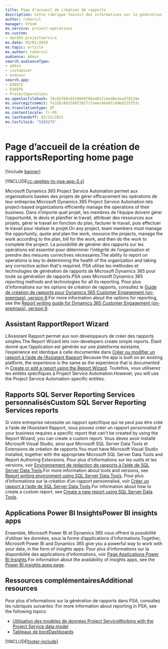 ```yaml
---
title: Page d’accueil de création de rapports
description: Cette rubrique fournit des informations sur la génération de rapports dans Dynamics 365 Project Service Automation.
author: ruhercul
manager: kfend
ms.service: project-operations
ms.custom:
- dyn365-projectservice
ms.date: 03/01/2019
ms.topic: article
ms.author: ruhercul
audience: Admin
search.audienceType:
- admin
- customizer
- enduser
search.app:
- D365CE
- D365PS
- ProjectOperations
ms.openlocfilehash: 78c62f69c6529669789a461f1ded8e3ea5f8219e
ms.sourcegitcommit: fa32b1893286f20271fa4ec4be8fc68bd135f53c
ms.translationtype: HT
ms.contentlocale: fr-FR
ms.lasthandoff: 02/15/2021
ms.locfileid: "5283275"
---
```

# <a name="reporting-home-page"></a><span data-ttu-id="49565-103">Page d’accueil de la création de rapports</span><span class="sxs-lookup"><span data-stu-id="49565-103">Reporting home page</span></span>

[!include [banner](../includes/psa-now-project-operations.md)]

[!INCLUDE[cc-applies-to-psa-app-3.x](../includes/cc-applies-to-psa-app-3x.md)]

<span data-ttu-id="49565-104">Microsoft Dynamics 365 Project Service Automation permet aux organisations basées des projets de gérer efficacement les opérations de leur entreprise.</span><span class="sxs-lookup"><span data-stu-id="49565-104">Microsoft Dynamics 365 Project Service Automation lets project-based organizations efficiently manage the operations of their business.</span></span> <span data-ttu-id="49565-105">Dans n’importe quel projet, les membres de l’équipe doivent gérer l’opportunité, le devis et planifier le travail, attribuer des ressources aux projets, gérer le travail en fonction du plan, facturer le travail, puis effectuer le travail pour réaliser le projet.</span><span class="sxs-lookup"><span data-stu-id="49565-105">On any project, team members must manage the opportunity, quote and plan the work, resource the projects, manage the work according to the plan, bill for the work, and then do the work to complete the project.</span></span> <span data-ttu-id="49565-106">La possibilité de générer des rapports sur les opérations est essentiel pour déterminer l’intégrité de l’organisation et prendre des mesures correctives nécessaires.</span><span class="sxs-lookup"><span data-stu-id="49565-106">The ability to report on operations is key to determining the health of the organization and taking any corrective action that's required.</span></span> <span data-ttu-id="49565-107">PSA utilise les méthodes et technologies de génération de rapports de Microsoft Dynamics 365 pour toute sa génération de rapports.</span><span class="sxs-lookup"><span data-stu-id="49565-107">PSA uses Microsoft Dynamics 365 reporting methods and technologies for all its reporting.</span></span> <span data-ttu-id="49565-108">Pour plus d’informations sur les options de création de rapports, consultez le [Guide de création de rapports pour Dynamics 365 Customer Engagement (on-premises), version 9](https://docs.microsoft.com/dynamics365/customerengagement/on-premises/analytics/reporting-analytics-with-dynamics-365).</span><span class="sxs-lookup"><span data-stu-id="49565-108">For more information about the options for reporting, see the [Report writing guide for Dynamics 365 Customer Engagement (on-premises), version 9](https://docs.microsoft.com/dynamics365/customerengagement/on-premises/analytics/reporting-analytics-with-dynamics-365).</span></span>

## <a name="report-wizard"></a><span data-ttu-id="49565-109">Assistant Rapport</span><span class="sxs-lookup"><span data-stu-id="49565-109">Report Wizard</span></span>

<span data-ttu-id="49565-110">L’Assistant Rapport permet aux non développeurs de créer des rapports simples.</span><span class="sxs-lookup"><span data-stu-id="49565-110">The Report Wizard lets non-developers create simple reports.</span></span> <span data-ttu-id="49565-111">Étant donné que l’application est générée sur une plateforme existante, l’expérience est identique à celle documentée dans [Créer ou modifier un rapport à l’aide de l’Assistant Rapport](https://docs.microsoft.com/dynamics365/customerengagement/on-premises/basics/create-edit-copy-report-wizard).</span><span class="sxs-lookup"><span data-stu-id="49565-111">Because the app is built on an existing platform, the experience is the same as the experience that is documented in [Create or edit a report using the Report Wizard](https://docs.microsoft.com/dynamics365/customerengagement/on-premises/basics/create-edit-copy-report-wizard).</span></span> <span data-ttu-id="49565-112">Toutefois, vous utiliserez les entités spécifiques à Project Service Automation.</span><span class="sxs-lookup"><span data-stu-id="49565-112">However, you will use the Project Service Automation-specific entities.</span></span>

## <a name="custom-sql-server-reporting-services-reports"></a><span data-ttu-id="49565-113">Rapports SQL Server Reporting Services personnalisés</span><span class="sxs-lookup"><span data-stu-id="49565-113">Custom SQL Server Reporting Services reports</span></span>

<span data-ttu-id="49565-114">Si votre entreprise nécessite un rapport spécifique qui ne peut pas être créé à l’aide de l’Assistant Rapport, vous pouvez créer un rapport personnalisé.</span><span class="sxs-lookup"><span data-stu-id="49565-114">If your business requires a specific report that can't be created by using the Report Wizard, you can create a custom report.</span></span> <span data-ttu-id="49565-115">Vous devez avoir installé Microsoft Visual Studio, ainsi que Microsoft SQL Server Data Tools et Extensions de création de rapports.</span><span class="sxs-lookup"><span data-stu-id="49565-115">You must have Microsoft Visual Studio installed, together with the appropriate Microsoft SQL Server Data Tools and Report Authoring Extensions.</span></span> <span data-ttu-id="49565-116">Pour plus d’informations sur les outils et les versions, voir [Environnement de rédaction de rapports à l’aide de SQL Server Data Tools](https://docs.microsoft.com/dynamics365/customerengagement/on-premises/analytics/report-writing-environment-using-sql-server-data-tools).</span><span class="sxs-lookup"><span data-stu-id="49565-116">For more information about tools and versions, see [Report writing environment using SQL Server Data Tools](https://docs.microsoft.com/dynamics365/customerengagement/on-premises/analytics/report-writing-environment-using-sql-server-data-tools).</span></span> <span data-ttu-id="49565-117">Pour plus d’informations sur la création d’un rapport personnalisé, voir [Créer un rapport à l’aide de SQL Server Data Tools](https://docs.microsoft.com/dynamics365/customerengagement/on-premises/analytics/create-a-new-report-using-sql-server-data-tools).</span><span class="sxs-lookup"><span data-stu-id="49565-117">For information about how to create a custom report, see [Create a new report using SQL Server Data Tools](https://docs.microsoft.com/dynamics365/customerengagement/on-premises/analytics/create-a-new-report-using-sql-server-data-tools).</span></span>

## <a name="power-bi-insights-apps"></a><span data-ttu-id="49565-118">Applications Power BI Insights</span><span class="sxs-lookup"><span data-stu-id="49565-118">Power BI insights apps</span></span>

<span data-ttu-id="49565-119">Ensemble, Microsoft Power BI et Dynamics 365 vous offrent la possibilité d’utiliser les données, sous la forme d’applications d’informations.</span><span class="sxs-lookup"><span data-stu-id="49565-119">Together, Microsoft Power BI and Dynamics 365 give you a powerful way to work with your data, in the form of insights apps.</span></span> <span data-ttu-id="49565-120">Pour plus d’informations sur la disponibilité des applications d’informations, voir [Page Applications Power BI Insights](https://powerbi.microsoft.com/power-bi-insights-apps/).</span><span class="sxs-lookup"><span data-stu-id="49565-120">For information about the availability of insights apps, see the [Power BI insights apps page](https://powerbi.microsoft.com/power-bi-insights-apps/).</span></span>


## <a name="additional-resources"></a><span data-ttu-id="49565-121">Ressources complémentaires</span><span class="sxs-lookup"><span data-stu-id="49565-121">Additional resources</span></span>
<span data-ttu-id="49565-122">Pour plus d’informations sur la génération de rapports dans PSA, consultez les rubriques suivantes :</span><span class="sxs-lookup"><span data-stu-id="49565-122">For more information about reporting in PSA, see the following topics:</span></span>

- [<span data-ttu-id="49565-123">Utilisation des modèles de données Project Service</span><span class="sxs-lookup"><span data-stu-id="49565-123">Working with the Project Service data model</span></span>](reports-working-project-service-data-model.md)
- [<span data-ttu-id="49565-124">Tableaux de bord</span><span class="sxs-lookup"><span data-stu-id="49565-124">Dashboards</span></span>](reports-dashboards.md)



[!INCLUDE[footer-include](../includes/footer-banner.md)]